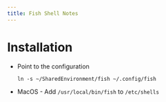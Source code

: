 ```yaml
---
title: Fish Shell Notes
---
```


# Installation

- Point to the configuration
  ```
  ln -s ~/SharedEnvironment/fish ~/.config/fish
  ```
- MacOS - Add `/usr/local/bin/fish` to `/etc/shells`
